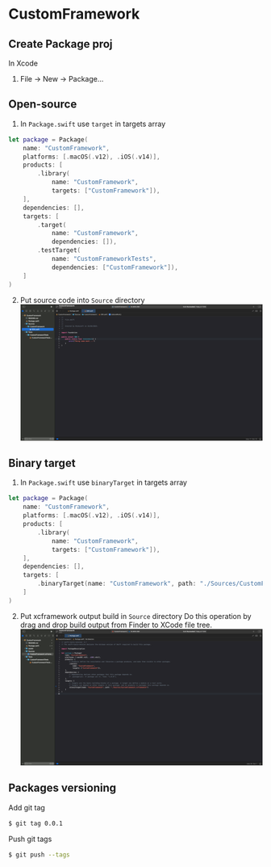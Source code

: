# CustomFramework

## Create Package proj

In Xcode
1. File -> New -> Package...

## Open-source

1. In `Package.swift` use `target` in targets array

```swift
let package = Package(
    name: "CustomFramework",
    platforms: [.macOS(.v12), .iOS(.v14)],
    products: [
        .library(
            name: "CustomFramework",
            targets: ["CustomFramework"]),
    ],
    dependencies: [],
    targets: [
        .target(
            name: "CustomFramework",
            dependencies: []),
        .testTarget(
            name: "CustomFrameworkTests",
            dependencies: ["CustomFramework"]),
    ]
)
```

2. Put source code into `Source` directory
![Open Source](assets/open-source.png)

## Binary target

1. In `Package.swift` use `binaryTarget` in targets array

```swift
let package = Package(
    name: "CustomFramework",
    platforms: [.macOS(.v12), .iOS(.v14)],
    products: [
        .library(
            name: "CustomFramework",
            targets: ["CustomFramework"]),
    ],
    dependencies: [],
    targets: [
        .binaryTarget(name: "CustomFramework", path: "./Sources/CustomFramework.xcframework")
    ]
)
```

2. Put xcframework output build in `Source` directory
Do this operation by drag and drop build output from Finder to XCode file tree.
![xcframework](assets/xcframework.png)

## Packages versioning
Add git tag
```bash
$ git tag 0.0.1
```

Push git tags
```bash
$ git push --tags
```
